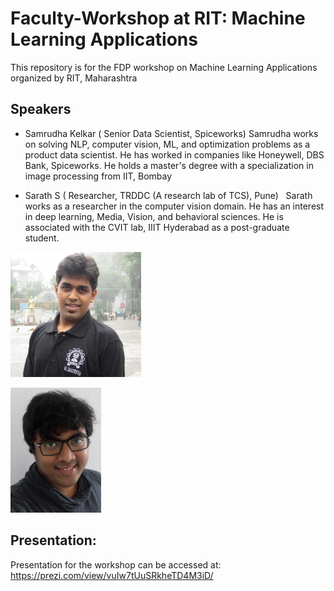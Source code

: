 # Faculty-Workshop at RIT: Machine Learning Applications
This repository is for the FDP workshop on Machine Learning Applications organized by RIT, Maharashtra 


## Speakers
- Samrudha Kelkar ( Senior Data Scientist, Spiceworks) 
Samrudha works on solving NLP, computer vision, ML, and optimization problems as a product data scientist. He has worked in companies like Honeywell, DBS Bank, Spiceworks. He holds a master's degree with a specialization in image processing from IIT, Bombay  

- Sarath S ( Researcher, TRDDC (A research lab of TCS), Pune) 
  Sarath works as a researcher in the computer vision domain. He has an interest in deep learning, Media, Vision, and behavioral sciences. He is associated with the CVIT lab, IIIT Hyderabad as a post-graduate student.

<img src="samrudha.jpg"
     height="200px"
     style=" margin-right: 20px;; margin-right: 20px;" />

<img src="sarath.jpg"
     height="200px"
     style=" margin-right: 20px;; margin-right: 20px;" /> 
## Presentation:
Presentation for the workshop can be accessed at: https://prezi.com/view/vuIw7tUuSRkheTD4M3iD/
